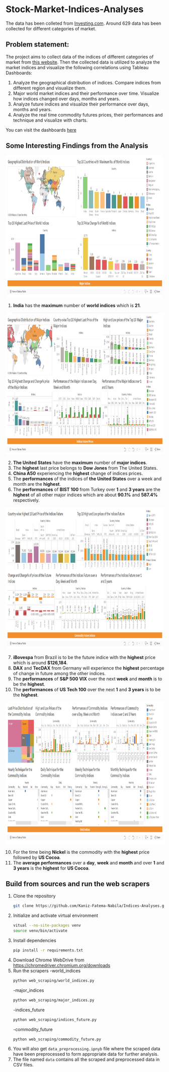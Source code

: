 # Stock-Market-Indices-Analyses
The data has been colleted from [Investing.com](https://www.investing.com/). Around 629 data has been collected for different categories of market.

## Problem statement:
The project aims to collect data of the indices of different categories of market from [this website](https://www.investing.com/indices/world-indices).
Then the collected data is utilized to analyze the market indices and visualize the following correlations using Tableau Dashboards:

1. Analyze the geographical distribution of indices. Compare indices from different region and visualize them.
2. Major world market indices and their performance over time. Visualize how indices changed over days, months and years.
3. Analyze future indices and visualize their performance over days, months and years.
4. Analyze the real time commodity futures prices, their performances and technique and visualize with charts.

You can visit the dashboards [here](https://public.tableau.com/app/profile/kaniz.fatema.nabila/viz/CommodityFutureIndices/WorldIndices)


## Some Interesting Findings from the Analysis
<img src = "screenshots/world_indice.png" width="1200" height="450">

1. **India** has the **maximum** number of **world indices** which is **21**.<br/>

<img src = "screenshots/major_indice.png" width="1200" height="450">

2. **The United States** have the **maximum** number of **major indices**.<br/>
3. The **highest** last price belongs to **Dow Jones** from The United States.<br/>
4. **China A50** experiencing the **highest** change of indices prices.<br/>
5. The **performances** of the indices of **the United States** over a week and month are the **highest**.<br/>
6. The **performances** of **BIST 100** from Turkey over **1** and **3 years** are the **highest** of all other major indices which are about **90.1%** and **587.4%** respectively. <br/>

<img src = "screenshots/indice_future.png" width="1200" height="450">

7. **iBovespa** from Brazil is to be the future indice with the **highest** price which is around **$126,184**.<br/>
8. **DAX** and **TecDAX** from Germany will experience the **highest** percentage of change in future among the other indices.<br/>
8. The **performances** of **S&P 500 VIX** over the next **week** and **month** is to be the **highest**.<br/>
9. The **performances** of **US Tech 100** over the next **1** and **3 years** is to be the **highest**.<br/>

<img src = "screenshots/commodity_indice.png" width="1200" height="450">

10. For the time being **Nickel** is the commodity with the **highest** price followed by **US Cocoa**.<br/>
11. The **average performances** over a **day**, **week** and **month** and over **1** and **3 years** is the **highest** for **US Cocoa**.<br/>
     
## Build from sources and run the web scrapers
1. Clone the repository
   ```bash
   git clone https://github.com/Kaniz-Fatema-Nabila/Indices-Analyses.git
   ```
2. Initialize and activate virtual environment
   ```bash
   vitual --no-site-packages venv
   source venv/bin/activate
   ```
3. Install dependencies
   ```bash
   pip install -r requirements.txt
   ```
4. Download Chrome WebDrive from https://chromedriver.chromium.org/downloads
5. Run the scrapers
   -world_indices
   ```bash
   python web_scraping/world_indices.py
   ```
   -major_indices
    ```bash
   python web_scraping/major_indices.py
   ```
     -indices_future
    ```bash
   python web_scraping/indices_future.py
   ```
     -commodity_future
    ```bash
   python web_scraping/commodity_future.py
   ```
6. You will also get `data_preprocessing.ipnyb` file where the scraped data have been preprocessed to form appropriate data for further analysis.
7. The file named `data` contains all the scraped and preprocessed data in CSV files.     
